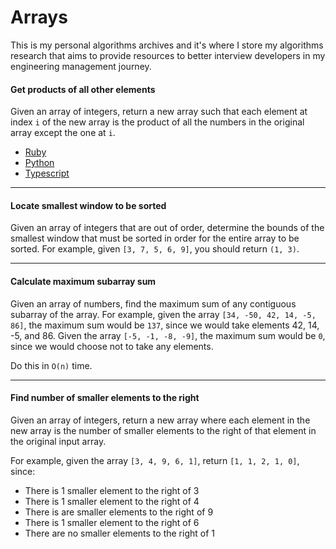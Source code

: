# Arrays

This is my personal algorithms archives and it's where I store my algorithms research that aims to provide resources to better interview developers in my engineering management journey.

#### Get products of all other elements

Given an array of integers, return a new array such that each element at index `i` of the new array is the product of all the numbers in the original array except the one at `i`.

- [Ruby](ruby/get_products_of_all_other_elements.rb)
- [Python](python/get_products_of_all_other_elements.py)
- [Typescript](typescript/get_products_of_all_other_elements.ts)

---

#### Locate smallest window to be sorted

Given an array of integers that are out of order, determine the bounds of the smallest window that must be sorted in order for the entire array to be sorted. For example, given `[3, 7, 5, 6, 9]`, you should return `(1, 3)`.

---

#### Calculate maximum subarray sum

Given an array of numbers, find the maximum sum of any contiguous subarray of the array. For example, given the array `[34, -50, 42, 14, -5, 86]`, the maximum sum would be `137`, since we would take elements 42, 14, -5, and 86. Given the array `[-5, -1, -8, -9]`, the maximum sum would be `0`, since we would choose not to take any elements.

Do this in `O(n)` time.

---

#### Find number of smaller elements to the right

Given an array of integers, return a new array where each element in the new array is the number of smaller elements to the right of that element in the original input array.

For example, given the array `[3, 4, 9, 6, 1]`, return `[1, 1, 2, 1, 0]`, since:

- There is 1 smaller element to the right of 3
- There is 1 smaller element to the right of 4
- There is are smaller elements to the right of 9
- There is 1 smaller element to the right of 6
- There are no smaller elements to the right of 1
